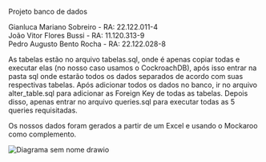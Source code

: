 Projeto banco de dados 

Gianluca Mariano Sobreiro - RA: 22.122.011-4
<br>
João Vitor Flores Bussi - RA: 11.120.313-9
<br>
Pedro Augusto Bento Rocha - RA: 22.122.028-8

As tabelas estão no arquivo tabelas.sql, onde é apenas copiar todas e executar elas (no nosso caso usamos o CockroachDB), após isso entrar na pasta sql onde estarão todos os dados separados de acordo com suas respectivas tabelas. Após adicionar todos os dados no banco, ir no arquivo alter_table.sql para adicionar as Foreign Key de todas as tabelas. Depois disso, apenas entrar no arquivo queries.sql para executar todas as 5 queries requisitadas.

Os nossos dados foram gerados a partir de um Excel e usando o Mockaroo como complemento.

![Diagrama sem nome drawio](https://github.com/PedroRocha03/proj_banco_de_dados/assets/161655186/56e1d4de-89ef-4898-97e5-2aa55a086d68)

